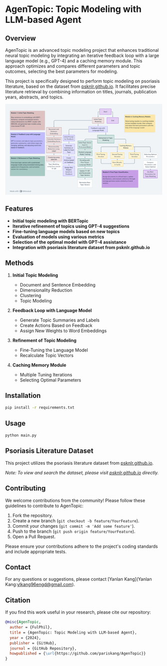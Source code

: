 # AgenTopic: Topic Modeling with LLM-based Agent

## Overview

AgenTopic is an advanced topic modeling project that enhances traditional neural topic modeling by integrating an iterative feedback loop with a large language model (e.g., GPT-4) and a caching memory module. This approach optimizes and compares different parameters and topic outcomes, selecting the best parameters for modeling.

This project is specifically designed to perform topic modeling on psoriasis literature, based on the dataset from [psknlr.github.io](https://psknlr.github.io). It facilitates precise literature retrieval by combining information on titles, journals, publication years, abstracts, and topics.

![Workflow of the AgenTopic algorithm](AgenTopic_flow.png)

## Features

- **Initial topic modeling with BERTopic**
- **Iterative refinement of topics using GPT-4 suggestions**
- **Fine-tuning language models based on new topics**
- **Evaluation of models using various metrics**
- **Selection of the optimal model with GPT-4 assistance**
- **Integration with psoriasis literature dataset from psknlr.github.io**

## Methods

1. **Initial Topic Modeling**
   - Document and Sentence Embedding
   - Dimensionality Reduction
   - Clustering
   - Topic Modeling

2. **Feedback Loop with Language Model**
   - Generate Topic Summaries and Labels
   - Create Actions Based on Feedback
   - Assign New Weights to Word Embeddings

3. **Refinement of Topic Modeling**
   - Fine-Tuning the Language Model
   - Recalculate Topic Vectors

4. **Caching Memory Module**
   - Multiple Tuning Iterations
   - Selecting Optimal Parameters

## Installation

```bash
pip install -r requirements.txt
```

## Usage

```bash
python main.py
```

## Psoriasis Literature Dataset

This project utilizes the psoriasis literature dataset from [psknlr.github.io](https://psknlr.github.io). 

*Note: To view and search the dataset, please visit [psknlr.github.io](https://psknlr.github.io) directly.*

## Contributing

We welcome contributions from the community! Please follow these guidelines to contribute to AgenTopic:

1. Fork the repository.
2. Create a new branch (`git checkout -b feature/YourFeature`).
3. Commit your changes (`git commit -m 'Add some feature'`).
4. Push to the branch (`git push origin feature/YourFeature`).
5. Open a Pull Request.

Please ensure your contributions adhere to the project's coding standards and include appropriate tests.

## Contact

For any questions or suggestions, please contact [Yanlan Kang](Yanlan Kang:ylkang96engd@gmail.com).

## Citation

If you find this work useful in your research, please cite our repository:

```bibtex
@misc{AgenTopic,
  author = {FulPhil},
  title = {AgenTopic: Topic Modeling with LLM-based Agent},
  year = {2024},
  publisher = {GitHub},
  journal = {GitHub Repository},
  howpublished = {\url{https://github.com/pariskang/AgenTopic}}
}
        
